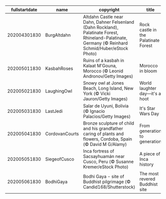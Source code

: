 |fullstartdate|name|copyright|title|image|
|--|--|--|--|--|
202004301830|BurgAltdahn|Altdahn Castle near Dahn, Dahner Felsenland (Dahn Rockland), Palatinate Forest, Rhineland-Palatinate, Germany (© Reinhard Schmid/Huber/eStock Photo)|Rock castle in the Palatinate Forest|![](/en-IN/2020/05/202004301830BurgAltdahn.jpg)|
202005011830|KasbahRoses|Ruins of a kasbah in Kalaat M'Gouna, Morocco (© Leonid Andronov/Getty Images)|Morocco in bloom|![](/en-IN/2020/05/202005011830KasbahRoses.jpg)|
202005021830|LaughingOwl|Snowy owl at Jones Beach, Long Island, New York (© Vicki Jauron/Getty Images)|World laughter day—it's a hoot|![](/en-IN/2020/05/202005021830LaughingOwl.jpg)|
202005031830|LastJedi|Salar de Uyuni, Bolivia (© Ignacio Palacios/Getty Images)|It's Star Wars Day|![](/en-IN/2020/05/202005031830LastJedi.jpg)|
202005041830|CordovanCourts|Bronze sculpture of child and his grandfather caring of plants and flowers, Cordoba, Spain (© David M G/Alamy)|From generation to generation|![](/en-IN/2020/05/202005041830CordovanCourts.jpg)|
202005051830|SiegeofCusco|Inca fortress of Sacsayhuamán near Cusco, Peru (© Susanne Kremer/eStock Photo)|A piece of Inca history|![](/en-IN/2020/05/202005051830SiegeofCusco.jpg)|
202005061830|BodhiGaya|Bodhi Gaya - site of Buddhist pilgrimage (© Candid168/Shutterstock)|The most revered Buddhist site|![](/en-IN/2020/05/202005061830BodhiGaya.jpg)|

